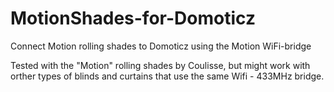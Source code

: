 # MotionShades-for-Domoticz
Connect Motion rolling shades to Domoticz using the Motion WiFi-bridge

Tested with the "Motion" rolling shades by Coulisse, but might work with orther types of blinds and curtains that use the same Wifi - 433MHz bridge.
